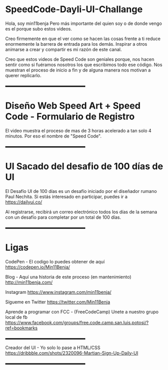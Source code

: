 # SpeedCode-Dayli-UI-Challange


Hola, soy min11benja 
Pero más importante del quien soy o de donde vengo es el porque subo estos videos. 

Creo firmemente en que el ver como se hacen las cosas frente a ti reduce enormemente la barrera de entrada para los demás. Inspirar a otros animarse a crear y compartir es mi razón de este canal.

Creo que estos videos de Speed Code son geniales porque, nos hacen sentir como si fuéramos nosotros los que escribimos todo ese código. Nos muestran el proceso de inicio a fin y de alguna manera nos motivan a querer replicarlo.

▬▬▬▬▬▬▬▬▬▬▬▬▬▬▬▬▬▬

# Diseño Web Speed Art + Speed Code - Formulario de Registro

El video muestra el proceso de mas de 3 horas acelerado a tan solo 4 minutos. Por eso el nombre de "Speed Code". 

▬▬▬▬▬▬▬▬▬▬▬▬▬▬▬▬▬▬

# UI Sacado del desafio de 100 días de UI 

El Desafío UI de 100 días es un desafío iniciado por el diseñador rumano Paul Nechita. Si estás interesado en participar, puedes ir a https://dailyui.co/

Al registrarse, recibirá un correo electrónico todos los días de la semana con un desafío para completar por un total de 100 días.

▬▬▬▬▬▬▬▬▬▬▬▬▬▬▬▬▬▬

# Ligas

CodePen - El codigo lo puedes obtener de aquí
https://codepen.io/Min11Benja/

Blog - Aquí una historia de este proceso (en mantenimiento)
http://min11benja.com/

Instagram
https://www.instagram.com/min11benja/

Sígueme en Twitter
https://twitter.com/Min11Benja

Aprende a programar con FCC - (FreeCodeCamp) 
Unete a nuestro grupo local de fb 
https://www.facebook.com/groups/free.code.camp.san.luis.potosi/?ref=bookmarks

▬▬▬▬▬▬▬▬▬▬▬▬▬▬▬▬▬▬

Creador del UI - Yo solo lo pase a HTML/CSS
https://dribbble.com/shots/2320096-Martian-Sign-Up-Daily-UI

▬▬▬▬▬▬▬▬▬▬▬▬▬▬▬▬▬▬
